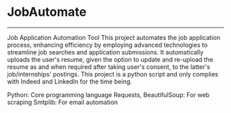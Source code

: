 # JobAutomate
------------------------------
Job Application Automation Tool
This project automates the job application process, enhancing efficiency by employing advanced technologies to streamline job searches and application submissions. It automatically uploads the user's resume, given the option to update and re-upload the resume as and when required after taking user's consent, to the latter's job/internships' postings. This project is a python script and only complies with Indeed and LinkedIn for the time being.

Python: Core programming language
Requests, BeautifulSoup: For web scraping
Smtplib: For email automation
